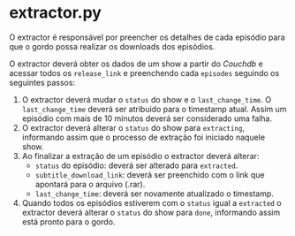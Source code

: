 # extractor.py 

O extractor é responsável por preencher os detalhes de cada episódio para que o 
gordo possa realizar os downloads dos episódios.

O extractor deverá obter os dados de um show a partir do *Couchdb* e 
acessar todos os `release_link` e preenchendo cada `episodes` seguindo
os seguintes passos:

1. O extractor deverá mudar o `status` do show e o `last_change_time`.
O `last_change_time` deverá ser atribuido para o timestamp atual. Assim um episódio com mais 
de 10 minutos deverá ser considerado uma falha.
2. O extractor deverá alterar o `status` do show para `extracting`, informando assim
que o processo de extração foi iniciado naquele show.
3. Ao finalizar a extração de um episódio o extractor deverá alterar:
    - `status` do episódio: deverá ser alterado para `extracted`.
    - `subtitle_download_link`: deverá ser preenchido com o link que apontará para o arquivo (.rar).
    - `last_change_time`: deverá ser novamente atualizado o timestamp.
4. Quando todos os episódios estiverem com o `status` igual a `extracted` o extractor deverá 
alterar o `status` do show para `done`, informando assim está pronto para o gordo.
